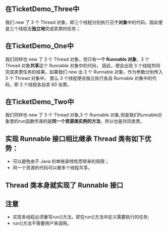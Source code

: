 ## 在TicketDemo_Three中  
我们 new 了 3 个 Thread 对象，即三个线程分别执行**三个对象**中的代码，因此便是三个线程去**独立地**完成卖票的任务；
## 在TicketDemo_One中 
我们同样也 new 了 3 个 Thread 对象，但只有**一个 Runnable 对象**，3 个 Thread 对象**共享**这个 Runnable 对象中的代码，
因此，便会出现 3 个线程共同完成卖票任务的结果。如果我们 new 出 3 个 Runnable 对象，作为参数分别传入 3 个 Thread 对象中，
那么 3 个线程便会独立执行各自 Runnable 对象中的代码，即 3 个线程各自卖 60 张票。
## 在TicketDemo_Two中 
我们同样也 new 了 3 个 Thread 对象,3 个 Runnable 对象,但是我们Runnable对象里的run函数传递的是**同一个资源类实例的方法**，所以也是共同卖票。

## 实现 Runnable 接口相比继承 Thread 类有如下优势：
- 可以避免由于 Java 的单继承特性而带来的局限；
- 同一个资源的代码可以被多个线程共享。

## Thread 类本身就实现了 Runnable 接口

## 注意
- 实现多线程必须重写run()方法，即在run()方法中定义需要执行的任务;
- run()方法不需要用户来调用。
